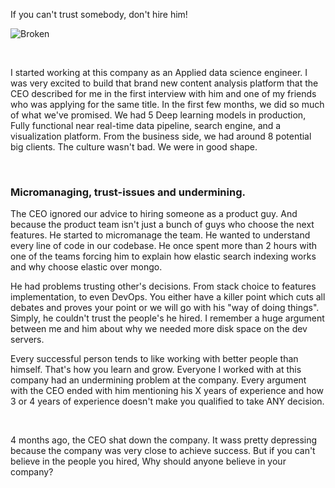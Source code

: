 If you can't trust somebody, don't hire him!

![Broken](https://images.unsplash.com/photo-1441804238730-210ce1c2cc00)

&nbsp;

I started working at this company as an Applied data science engineer.
I was very excited to build that brand new content analysis platform that the CEO described
for me in the first interview with him and one of my friends who was applying for the same title.
In the first few months, we did so much of what we've promised. We had 5 Deep learning models 
in production, Fully functional near real-time data pipeline, search engine, and a visualization platform.
From the business side, we had around 8 potential big clients. The culture wasn't bad. We were in good shape.

&nbsp;

### Micromanaging, trust-issues and undermining.


The CEO ignored our advice to hiring someone as a product guy. 
And because the product team isn't just a bunch of guys who choose the next features.
He started to micromanage the team. He wanted to understand every line of code in our codebase.
He once spent more than 2 hours with one of the teams forcing him to explain how elastic search 
indexing works and why choose elastic over mongo. 


He had problems trusting other's decisions. 
From stack choice to features implementation, to even DevOps. 
You either have a killer point which cuts all debates and proves your point or we will go with his "way of doing things". 
Simply, he couldn't trust the people's he hired. 
I remember a huge argument between me and him about why we needed more disk space on the dev servers.


Every successful person tends to like working with better people than himself.
That's how you learn and grow. Everyone I worked with at this company had an undermining
problem at the company. Every argument with the CEO ended with him mentioning his X years of
experience and how 3 or 4 years of experience doesn't make you qualified to take ANY decision.

&nbsp;

4 months ago, the CEO shat down the company. It wass pretty depressing because the company was very close to achieve success. But if you can't believe in the people you hired, Why should anyone believe in your company?
